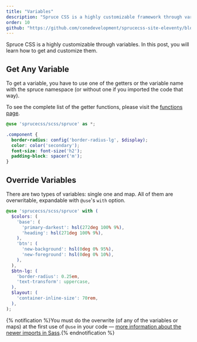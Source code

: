```yaml
---
title: "Variables"
description: "Spruce CSS is a highly customizable framework through variables. In this post, you will learn how to customize and get them."
order: 10
github: "https://github.com/conedevelopment/sprucecss-site-eleventy/blob/main/src/docs/customization/variables.mdx"
---
```


<p class="lead">Spruce CSS is a highly customizable through variables. In this post, you will learn how to get and customize them.</p>

## Get Any Variable

To get a variable, you have to use one of the getters or the variable name with the spruce namespace (or without one if you imported the code that way).

To see the complete list of the getter functions, please visit the [functions page](/docs/sass/functions).

```scss
@use 'sprucecss/scss/spruce' as *;

.component {
  border-radius: config('border-radius-lg', $display);
  color: color('secondary');
  font-size: font-size('h2');
  padding-block: spacer('m');
}
```

## Override Variables

There are two types of variables: single one and map. All of them are overwritable, expandable with ```@use```'s ```with``` option.

```scss
@use 'sprucecss/scss/spruce' with (
  $colors: (
    'base': (
      'primary-darkest': hsl(272deg 100% 9%),
      'heading': hsl(271deg 100% 9%),
    ),
    'btn': (
      'new-background': hsl(0deg 0% 95%),
      'new-foreground': hsl(0deg 0% 10%),
    ),
  ),
  $btn-lg: (
    'border-radius': 0.25em,
    'text-transform': uppercase,
  ),
  $layout: (
    'container-inline-size': 70rem,
  ),
);
```
{% notification %}You must do the overwrite (of any of the variables or maps) at the first use of <code>@use</code> in your code — <a href="https://sass-lang.com/documentation/at-rules/use">more information about the newer imports in Sass</a>.{% endnotification %}
